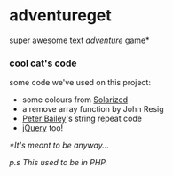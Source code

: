 # adventureget

super awesome text *adventure* game*

### cool cat's code
some code we've used on this project:
+ some colours from [Solarized](http://ethanschoonover.com/solarized 'Solarized')
+ a remove array function by John Resig
+ [Peter Bailey](http://stackoverflow.com/questions/202605/repeat-string-javascript)'s string repeat code
+ [jQuery](http://www.jquery.com 'jQuery') too!


_*It's meant to be anyway..._

_p.s This used to be in PHP._
